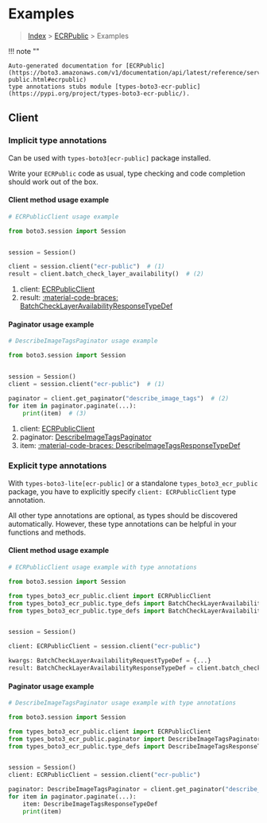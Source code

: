 # Examples

> [Index](../README.md) > [ECRPublic](./README.md) > Examples

!!! note ""

    Auto-generated documentation for [ECRPublic](https://boto3.amazonaws.com/v1/documentation/api/latest/reference/services/ecr-public.html#ecrpublic)
    type annotations stubs module [types-boto3-ecr-public](https://pypi.org/project/types-boto3-ecr-public/).

## Client

### Implicit type annotations

Can be used with `types-boto3[ecr-public]` package installed.

Write your `ECRPublic` code as usual,
type checking and code completion should work out of the box.


#### Client method usage example

```python
# ECRPublicClient usage example

from boto3.session import Session


session = Session()

client = session.client("ecr-public")  # (1)
result = client.batch_check_layer_availability()  # (2)
```

1. client: [ECRPublicClient](./client.md)
2. result: [:material-code-braces: BatchCheckLayerAvailabilityResponseTypeDef](./type_defs.md#batchchecklayeravailabilityresponsetypedef)



#### Paginator usage example

```python
# DescribeImageTagsPaginator usage example

from boto3.session import Session


session = Session()
client = session.client("ecr-public")  # (1)

paginator = client.get_paginator("describe_image_tags")  # (2)
for item in paginator.paginate(...):
    print(item)  # (3)
```

1. client: [ECRPublicClient](./client.md)
2. paginator: [DescribeImageTagsPaginator](./paginators.md#describeimagetagspaginator)
3. item: [:material-code-braces: DescribeImageTagsResponseTypeDef](./type_defs.md#describeimagetagsresponsetypedef)




### Explicit type annotations

With `types-boto3-lite[ecr-public]`
or a standalone `types_boto3_ecr_public` package, you have to explicitly specify `client: ECRPublicClient` type annotation.

All other type annotations are optional, as types should be discovered automatically.
However, these type annotations can be helpful in your functions and methods.


#### Client method usage example

```python
# ECRPublicClient usage example with type annotations

from boto3.session import Session

from types_boto3_ecr_public.client import ECRPublicClient
from types_boto3_ecr_public.type_defs import BatchCheckLayerAvailabilityResponseTypeDef
from types_boto3_ecr_public.type_defs import BatchCheckLayerAvailabilityRequestTypeDef


session = Session()

client: ECRPublicClient = session.client("ecr-public")

kwargs: BatchCheckLayerAvailabilityRequestTypeDef = {...}
result: BatchCheckLayerAvailabilityResponseTypeDef = client.batch_check_layer_availability(**kwargs)
```



#### Paginator usage example

```python
# DescribeImageTagsPaginator usage example with type annotations

from boto3.session import Session

from types_boto3_ecr_public.client import ECRPublicClient
from types_boto3_ecr_public.paginator import DescribeImageTagsPaginator
from types_boto3_ecr_public.type_defs import DescribeImageTagsResponseTypeDef


session = Session()
client: ECRPublicClient = session.client("ecr-public")

paginator: DescribeImageTagsPaginator = client.get_paginator("describe_image_tags")
for item in paginator.paginate(...):
    item: DescribeImageTagsResponseTypeDef
    print(item)
```




